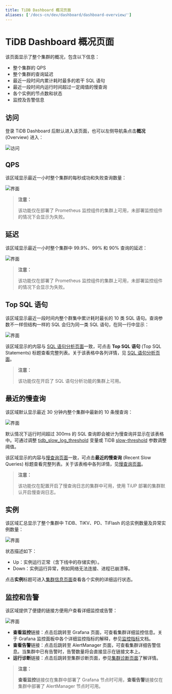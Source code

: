 ```yaml
---
title: TiDB Dashboard 概况页面
aliases: ['/docs-cn/dev/dashboard/dashboard-overview/']
---
```


# TiDB Dashboard 概况页面

该页面显示了整个集群的概况，包含以下信息：

- 整个集群的 QPS
- 整个集群的查询延迟
- 最近一段时间内累计耗时最多的若干 SQL 语句
- 最近一段时间内运行时间超过一定阈值的慢查询
- 各个实例的节点数和状态
- 监控及告警信息

## 访问

登录 TiDB Dashboard 后默认进入该页面，也可以左侧导航条点击**概况** (Overview) 进入：

![访问](/media/dashboard/dashboard-overview-access-v650.png)

## QPS

该区域显示最近一小时整个集群的每秒成功和失败查询数量：

![界面](/media/dashboard/dashboard-overview-qps.png)

> **注意：**
>
> 该功能仅在部署了 Prometheus 监控组件的集群上可用，未部署监控组件的情况下会显示为失败。

## 延迟

该区域显示最近一小时整个集群中 99.9%、99% 和 90% 查询的延迟：

![界面](/media/dashboard/dashboard-overview-latency.png)

> **注意：**
>
> 该功能仅在部署了 Prometheus 监控组件的集群上可用，未部署监控组件的情况下会显示为失败。

## Top SQL 语句

该区域显示最近一段时间内整个群集中累计耗时最长的 10 类 SQL 语句。查询参数不一样但结构一样的 SQL 会归为同一类 SQL 语句，在同一行中显示：

![界面](/media/dashboard/dashboard-overview-top-statements.png)

该区域显示的内容与 [SQL 语句分析页面](/dashboard/dashboard-statement-list.md)一致，可点击 **Top SQL 语句** (Top SQL Statements) 标题查看完整列表。关于该表格中各列详情，见 [SQL 语句分析页面](/dashboard/dashboard-statement-list.md)。

> **注意：**
>
> 该功能仅在开启了 SQL 语句分析功能的集群上可用。

## 最近的慢查询

该区域默认显示最近 30 分钟内整个集群中最新的 10 条慢查询：

![界面](/media/dashboard/dashboard-overview-slow-query.png)

默认情况下运行时间超过 300ms 的 SQL 查询即会被计为慢查询并显示在该表格中。可通过调整 [tidb_slow_log_threshold](/system-variables.md#tidb_slow_log_threshold) 变量或 TiDB [slow-threshold](/tidb-configuration-file.md#slow-threshold) 参数调整阈值。

该区域显示的内容与[慢查询页面](/dashboard/dashboard-slow-query.md)一致，可点击**最近的慢查询** (Recent Slow Queries) 标题查看完整列表。关于该表格中各列详情，见[慢查询页面](/dashboard/dashboard-slow-query.md)。

> **注意：**
>
> 该功能仅在配置开启了慢查询日志的集群中可用，使用 TiUP 部署的集群默认开启慢查询日志。

## 实例

该区域汇总显示了整个集群中 TiDB、TiKV、PD、TiFlash 的总实例数量及异常实例数量：

![界面](/media/dashboard/dashboard-overview-instances.png)

状态描述如下：

- Up：实例运行正常（含下线中的存储实例）。
- Down：实例运行异常，例如网络无法连接、进程已崩溃等。

点击**实例**标题可进入[集群信息页面](/dashboard/dashboard-cluster-info.md)查看各个实例的详细运行状态。

## 监控和告警

该区域提供了便捷的链接方便用户查看详细监控或告警：

![界面](/media/dashboard/dashboard-overview-monitor.png)

- **查看监控**链接：点击后跳转至 Grafana 页面，可查看集群详细监控信息。关于 Grafana 监控面板中各个详细监控指标的解释，参见[监控指标](/grafana-overview-dashboard.md)文档。
- **查看告警**链接：点击后跳转至 AlertManager 页面，可查看集群详细告警信息。当集群中已有告警时，告警数量将会直接显示在链接文本上。
- **运行诊断**链接：点击后跳转至集群诊断页面，参见[集群诊断页面](/dashboard/dashboard-diagnostics-access.md)了解详情。

> **注意：**
>
> **查看监控**链接仅在集群中部署了 Grafana 节点时可用，**查看告警**链接仅在集群中部署了 AlertManager 节点时可用。
